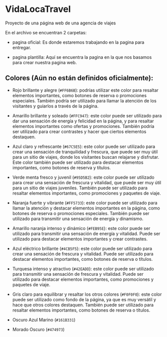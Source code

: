 # VidaLocaTravel
Proyecto de una página web de una agencia de viajes

En el archivo se encuentran 2 carpetas:

* pagina oficial: Es donde estaremos trabajando en la pagina para entregar.

* pagina plantilla: Aquí se encuentra la pagina en la que nos basamos para crear nuestra pagina web.

## Colores (Aún no están definidos oficialmente):

* Rojo brillante y alegre (`#FF6B6B`): podrías utilizar este color para resaltar elementos importantes, como botones de reserva o promociones especiales. También podría ser utilizado para llamar la atención de los visitantes y guiarlos a través de la página.

* Amarillo brillante y soleado (`#FFC947`): este color puede ser utilizado para dar una sensación de energía y felicidad en la página, y para resaltar elementos importantes como ofertas y promociones. También podría ser utilizado para crear contrastes y hacer que ciertos elementos destaquen.

* Azul claro y refrescante (`#67C5E5`): este color puede ser utilizado para crear una sensación de tranquilidad y frescura, que puede ser muy útil para un sitio de viajes, donde los visitantes buscan relajarse y disfrutar. Este color también puede ser utilizado para destacar elementos importantes, como botones de reserva y títulos.

* Verde menta fresco y juvenil (`#95D5B2`): este color puede ser utilizado para crear una sensación de frescura y vitalidad, que puede ser muy útil para un sitio de viajes juveniles. También puede ser utilizado para resaltar elementos importantes, como promociones y paquetes de viaje.

* Naranja fuerte y vibrante (`#FF5733`): este color puede ser utilizado para llamar la atención y destacar elementos importantes en la página, como botones de reserva o promociones especiales. También puede ser utilizado para transmitir una sensación de energía y dinamismo.

* Amarillo naranja intenso y dinámico (`#FEB95E`): este color puede ser utilizado para transmitir una sensación de energía y vitalidad. Puede ser utilizado para destacar elementos importantes y crear contrastes.

* Azul eléctrico brillante (`#4CB5F5`): este color puede ser utilizado para crear una sensación de frescura y vitalidad. Puede ser utilizado para destacar elementos importantes, como botones de reserva o títulos.

* Turquesa intenso y atractivo (`#42EADD`): este color puede ser utilizado para transmitir una sensación de frescura y vitalidad. Puede ser utilizado para destacar elementos importantes, como promociones y paquetes de viaje.

* Gris claro para equilibrar y resaltar los otros colores (`#F0F0F0`): este color puede ser utilizado como fondo de la página, ya que es muy versátil y hace que otros colores destaquen. También puede ser utilizado para resaltar elementos importantes, como botones de reserva o títulos.

* Oscuro Azul Marino (`#161B331`)

* Morado Oscuro (`#474973`)